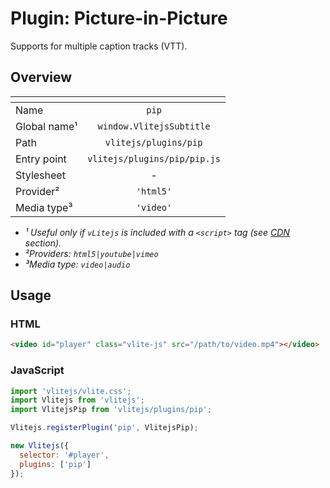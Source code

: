 # Plugin: Picture-in-Picture

Supports for multiple caption tracks (VTT).

## Overview

| <!-- -->          |           <!-- -->           |
| ----------------- | :--------------------------: |
| Name              |            `pip`             |
| Global name&sup1; |   `window.VlitejsSubtitle`   |
| Path              |    `vlitejs/plugins/pip`     |
| Entry point       | `vlitejs/plugins/pip/pip.js` |
| Stylesheet        |              -               |
| Provider&sup2;    |          `'html5'`           |
| Media type&sup3;  |          `'video'`           |

- _&sup1; Useful only if `vLitejs` is included with a `<script>` tag (see [CDN](../../../README.md#CDN) section)._
- _&sup2;Providers: `html5|youtube|vimeo`_
- _&sup3;Media type: `video|audio`_

## Usage

### HTML

```html
<video id="player" class="vlite-js" src="/path/to/video.mp4"></video>
```

### JavaScript

```js
import 'vlitejs/vlite.css';
import Vlitejs from 'vlitejs';
import VlitejsPip from 'vlitejs/plugins/pip';

Vlitejs.registerPlugin('pip', VlitejsPip);

new Vlitejs({
  selector: '#player',
  plugins: ['pip']
});
```
